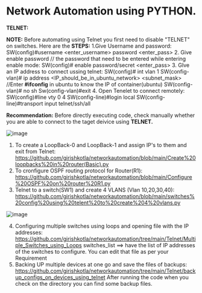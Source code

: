 # Network Automation using PYTHON.

**TELNET:**

**NOTE:** Before automating using Telnet you first need to disable "TELNET" on switches.
Here are the **STEPS:** 
1.Give Username and password:
 SW(config)#username <enter_username> password <enter_pass>
2. Give enable password // the password that need to be entered while entering enable mode:
SW(config)# enable password/secret <enter_pass>
3. GIve an IP address to connect ussing telnet:
SW(config)# int vlan 1
SW(config-vlan)# ip address <IP_should_be_in_ubuntu_network> <subnet_mask>   //Enter **#ifconfig** in ubuntu to know the IP of container(ubuntu)
SW(config-vlan)# no sh
Sw(config-vlan)#exit
4. Open Tenelet to connect remotely:
SW(config)#line vty 0 4
SW(config-line)#login local
SW(config-line)#transport input telnet/ssh/all

**Recommendation:** Before directly executing code, check manually whether you are able to connect to the taget deivice using **TELNET.**


![image](https://user-images.githubusercontent.com/45974876/111051567-0afa8980-847a-11eb-9cc0-da2daba3bc02.png)

1. To create a LoopBack-0 and LoopBack-1 and assign IP's to them and exit from Telnet: https://github.com/girishkotla/networkautomation/blob/main/Create%20loopbacks%20in%20router(Basic).py
2. To cronfigure OSPF routing protocol for Router(R1): 
https://github.com/girishkotla/networkautomation/blob/main/Configure%20OSPF%20on%20router%20R1.py
3. Telnet to a switch(SW1) and create 4 VLANS (Vlan 10,20,30,40): https://github.com/girishkotla/networkautomation/blob/main/switches%20config%20using%20telent%20to%20create%204%20vlans.py

![image](https://user-images.githubusercontent.com/45974876/111139480-2fa04f80-85a7-11eb-8b80-01064a7f4627.png)


4. Configuring multiple switches using loops and opening file with the IP addresses:
https://github.com/girishkotla/networkautomation/tree/main/Telnet/Multiple_Switches_using_Loops
switches_list ==> have the list of IP addresses of the switches to configure. You can edit that file as per your Requirement
5. Backing UP multiple devices at one go and save the files of backups:
https://github.com/girishkotla/networkautomation/tree/main/Telnet/backup_configs_on_devices_using_telnet
After running the code when you check on the directory you can find some backup files.

